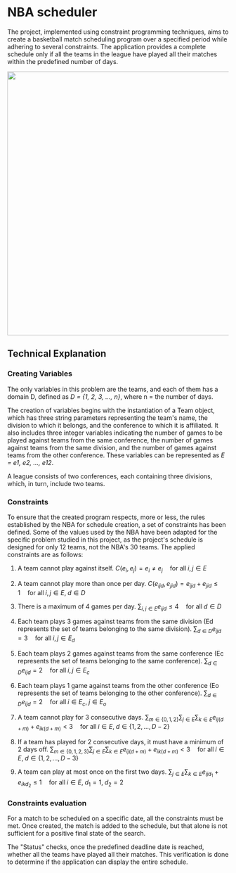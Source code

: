 # NBA scheduler
The project, implemented using constraint programming techniques, aims to create a basketball match scheduling program 
over a specified period while adhering to several constraints. The application provides a complete schedule only if 
all the teams in the league have played all their matches within the predefined number of days.

<p align='center'>
<img src="https://github.com/danipaco0/NBA-Schedule/assets/7733838/a02c9aab-98a7-42cb-8aa8-0bd9dac6d87d" width=600>
</p>

## Technical Explanation

### Creating Variables
The only variables in this problem are the teams, and each of them has a domain D, defined as
_D = {1, 2, 3, ..., n}_, where n = the number of days.

The creation of variables begins with the instantiation of a Team object, which has three string parameters representing 
the team's name, the division to which it belongs, and the conference to which it is affiliated. It also includes three 
integer variables indicating the number of games to be played against teams from the same conference, the number of games 
against teams from the same division, and the number of games against teams from the other conference. 
These variables can be represented as _E = e1, e2, ..., e12_.

A league consists of two conferences, each containing three divisions, which, in turn, include two teams.

### Constraints
To ensure that the created program respects, more or less, the rules established by the NBA for schedule creation, 
a set of constraints has been defined. Some of the values used by the NBA have been adapted for the specific problem studied 
in this project, as the project's schedule is designed for only 12 teams, not the NBA's 30 teams. 
The applied constraints are as follows:

1. A team cannot play against itself.
$`C(e_i, e_j) = e_i ≠ e_j \quad \text{for all} \; i, j \in E`$

1. A team cannot play more than once per day.
$`C(e_{ijd}, e_{jid}) = e_{ijd} + e_{jid} ≤ 1 \quad \text{for all} \; i, j \in E,\; d \in D`$

1. There is a maximum of 4 games per day.
$`\sum_{i, j \in E} e_{ijd} \leq 4 \quad \text{for all} \; d \in D`$

1. Each team plays 3 games against teams from the same division (Ed represents the set of teams belonging to the same division).
$`\sum_{d \in D} e_{ijd} = 3 \quad \text{for all} \; i, j \in E_d`$

1. Each team plays 2 games against teams from the same conference (Ec represents the set of teams belonging to the same conference).
$`\sum_{d \in D} e_{ijd} = 2 \quad \text{for all} \; i, j \in E_c`$

1. Each team plays 1 game against teams from the other conference (Eo represents the set of teams belonging to the other conference).
$`\sum_{d \in D} e_{ijd} = 2 \quad \text{for all} \; i \in E_c,\; j \in E_o`$

1. A team cannot play for 3 consecutive days.
$`\sum_{m \in \{0,1,2\}} \sum_{j \in E} \sum_{k \in E} e_{ij(d+m)} + e_{ik(d+m)} < 3 \quad \text{for all} \; i \in E,\; d \in \{1, 2, \ldots, D - 2\}`$

1. If a team has played for 2 consecutive days, it must have a minimum of 2 days off.
$`\sum_{m \in \{0,1,2,3\}} \sum_{j \in E} \sum_{k \in E} e_{ij(d+m)} + e_{ik(d+m)} < 3 \quad \text{for all} \; i \in E,\; d \in \{1, 2, \ldots, D - 3\}`$

1. A team can play at most once on the first two days.
$`\sum_{j \in E} \sum_{k \in E} e_{ijd_1} + e_{ikd_2} \leq 1 \quad \text{for all} \; i \in E,\; d_1 = 1,\; d_2 = 2`$

### Constraints evaluation
For a match to be scheduled on a specific date, all the constraints must be met. Once created, the match is added to the schedule, 
but that alone is not sufficient for a positive final state of the search.

The "Status" checks, once the predefined deadline date is reached, whether all the teams have played all their matches. 
This verification is done to determine if the application can display the entire schedule.
